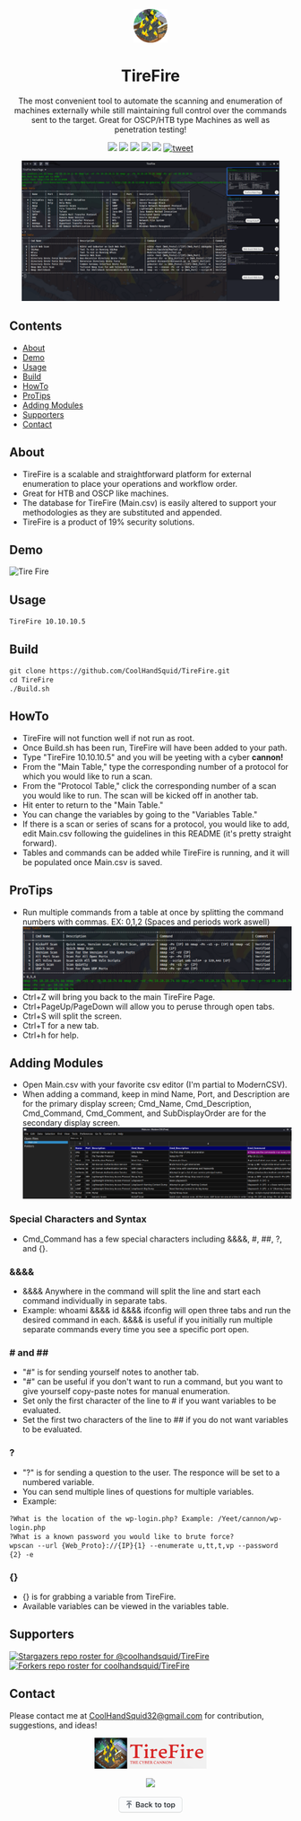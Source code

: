 <!-- ![alt text](https://github.com/CoolHandSquid/TireFire/blob/TireFire_V3/Images/TireFireLogo1.png) -->
<p align="center"><a href="https://github.com/coolhandsquid/TireFire#tirefire"><img src="https://github.com/CoolHandSquid/TireFire/blob/TireFire_V3/Images/circle-cropped.png"  height="60"/></a></p>
<h1 align="center">TireFire</h1>
<p align="center">The most convenient tool to automate the scanning and enumeration of machines externally while still maintaining full control over the commands sent to the target. Great for OSCP/HTB type Machines as well as penetration testing! </p>
<p align="center">
  <a><img src="https://img.shields.io/badge/price-FREE-0098f7.svg" height="20"/></a>
  <a><img src="https://img.shields.io/github/license/mashape/apistatus.svg" height="20"/></a>
  <a><img src="https://img.shields.io/badge/OS-Kali-yellow.svg" height="20"/></a>
  <a><img src="https://img.shields.io/badge/python-3.7%2B-blue.svg" height="20"/></a>
  <a><img src="https://img.shields.io/badge/version-3.2.0-lightgrey.svg" height="20"/></a>
  <a href="https://twitter.com/intent/tweet?text=If%20you%20want%20to%20automate%20scanning%20and%20enumeration%20machines%20externally%20while%20still%20maintaining%20full%20control%20over%20the%20commands%20sent%20to%20the%20target%2C%20TireFire%20is%20your%20tool%20of%20choice%21%20Great%20for%20OSCP%2FHTB%20type%20Machines%21&url=https://github.com/CoolHandSquid/TireFire&via=CoolHandSquid&hashtags=infosec,oscp,hacking"><img src="https://img.shields.io/twitter/url/http/shields.io.svg?style=social" alt="tweet" height="20"></a>
</p>
<p align="center"><img src="https://github.com/CoolHandSquid/TireFire/blob/TireFire_V3/Images/3_TireFire-Horizontal-2.png" height="250"/></p>

<!-- # TireFire
![Price](https://img.shields.io/badge/price-FREE-0098f7.svg)
![license](https://img.shields.io/github/license/mashape/apistatus.svg)
![os](https://img.shields.io/badge/OS-Kali-yellow.svg)
![pythonver](https://img.shields.io/badge/python-3.7%2B-blue.svg)
![tirefirever](https://img.shields.io/badge/version-3.2.0-lightgrey.svg)
[![Tweet](https://img.shields.io/twitter/url/http/shields.io.svg?style=social)](https://twitter.com/intent/tweet?text=If%20you%20want%20to%20automate%20scanning%20and%20enumeration%20machines%20externally%20while%20still%20maintaining%20full%20control%20over%20the%20commands%20sent%20to%20the%20target%2C%20TireFire%20is%20your%20tool%20of%20choice%21%20Great%20for%20OSCP%2FHTB%20type%20Machines%21&url=https://github.com/CoolHandSquid/TireFire&via=CoolHandSquid&hashtags=infosec,oscp,hacking) -->

## Contents
  - [About](#about)
  - [Demo](#demo)
  - [Usage](#usage)
  - [Build](#build)
  - [HowTo](#howto)
  - [ProTips](#protips)
  - [Adding Modules](#adding-modules)
  - [Supporters](#supporters)
  - [Contact](#contact)
## About
*	TireFire is a scalable and straightforward platform for external enumeration to place your operations and workflow order. 
*	Great for HTB and OSCP like machines.
*	The database for TireFire (Main.csv) is easily altered to support your methodologies as they are substituted and appended.
*	TireFire is a product of 19% security solutions. 
## Demo
![Tire Fire](https://github.com/CoolHandSquid/TireFire/blob/TireFire_V3/Images/TireFireFinal1.gif)
## Usage
```
TireFire 10.10.10.5
```
## Build
```
git clone https://github.com/CoolHandSquid/TireFire.git
cd TireFire
./Build.sh
```
## HowTo
*	TireFire will not function well if not run as root.
*	Once Build.sh has been run, TireFire will have been added to your path.
*	Type "TireFire 10.10.10.5" and you will be yeeting with a cyber **cannon!**
*	From the "Main Table," type the corresponding number of a protocol for which you would like to run a scan.
*	From the "Protocol Table," click the corresponding number of a scan you would like to run. The scan will be kicked off in another tab.
*	Hit enter to return to the "Main Table."
*	You can change the variables by going to the "Variables Table."
*	If there is a scan or series of scans for a protocol, you would like to add, edit Main.csv following the guidelines in this README (it's pretty straight forward).
*	Tables and commands can be added while TireFire is running, and it will be populated once Main.csv is saved.
## ProTips
- Run multiple commands from a table at once by splitting the command numbers with commas. EX: 0,1,2 (Spaces and periods work aswell)
![alt text](https://github.com/CoolHandSquid/TireFire/blob/TireFire_V3/Images/4_split.png)
- Ctrl+Z will bring you back to the main TireFire Page.
- Ctrl+PageUp/PageDown will allow you to peruse through open tabs.
- Ctrl+S will split the screen.
- Ctrl+T for a new tab.
- Ctrl+h for help.
## Adding Modules
- Open Main.csv with your favorite csv editor (I'm partial to ModernCSV).
- When adding a command, keep in mind Name, Port, and Description are for the primary display screen; Cmd_Name, Cmd_Description, Cmd_Command, Cmd_Comment, and SubDisplayOrder are for the secondary display screen.
![alt text](https://github.com/CoolHandSquid/TireFire/blob/TireFire_V3/Images/2_csv.png)
### Special Characters and Syntax
-	Cmd_Command has a few special characters including &&&&, #, ##, ?, and {}.
### &&&&
-	&&&& Anywhere in the command will split the line and start each command individually in separate tabs.
  -	Example: whoami &&&& id &&&& ifconfig will open three tabs and run the desired command in each. &&&& is useful if you initially run multiple separate commands every time you see a specific port open.
### \# and \#\#
-	"#" is for sending yourself notes to another tab.  
- "#" can be useful if you don't want to run a command, but you want to give yourself copy-paste notes for manual enumeration.
- Set only the first character of the line to # if you want variables to be evaluated.
- Set the first two characters of the line to ## if you do not want variables to be evaluated.
### ?
- "?" is for sending a question to the user. The responce will be set to a numbered variable.
- You can send multiple lines of questions for multiple variables.
- Example:
```
?What is the location of the wp-login.php? Example: /Yeet/cannon/wp-login.php
?What is a known password you would like to brute force?
wpscan --url {Web_Proto}://{IP}{1} --enumerate u,tt,t,vp --password {2} -e 
```
### {}
-	{} is for grabbing a variable from TireFire.
- Available variables can be viewed in the variables table.  

## Supporters
[![Stargazers repo roster for @coolhandsquid/TireFire](https://reporoster.com/stars/coolhandsquid/TireFire)](https://github.com/coolhandsquid/TireFire/stargazers)
[![Forkers repo roster for coolhandsquid/TireFire](https://reporoster.com/forks/coolhandsquid/TireFire)](https://github.com/coolhandsquid/TireFire/network/members)

## Contact
Please contact me at CoolHandSquid32@gmail.com for contribution, suggestions, and ideas!  
<p align="center">
<img src="https://github.com/CoolHandSquid/TireFire/blob/TireFire_V3/Images/TireFireLogo1.png" width="200" />  
</p>
<p align="center">
<img src="https://github.com/CoolHandSquid/TireFire/blob/TireFire_V3/Images/CoolHandSquid.jpg" width="200" /> 
</p>

<p align="center"><a href="https://github.com/coolhandsquid/TireFire#"><img src="https://github.com/CoolHandSquid/TireFire/blob/TireFire_V3/Images/backToTopButton.png" alt="Back to top" height="29"/></a></p>










